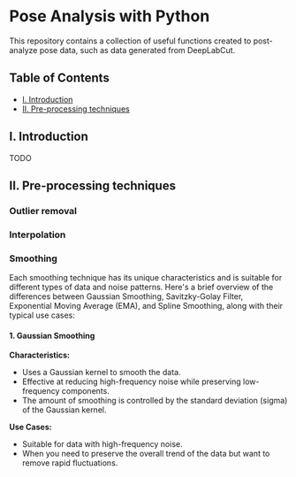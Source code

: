   # Pose Analysis with Python 

This repository contains a collection of useful functions created to post-analyze pose data, such as data generated from DeepLabCut.
## Table of Contents
- [I. Introduction](#item-one)
- [II. Pre-processing techniques](#item-two)

<a id="item-one"></a>
## I. Introduction
TODO

<a id="item-two"></a>
## II. Pre-processing techniques
### Outlier removal
### Interpolation 
### Smoothing 
Each smoothing technique has its unique characteristics and is suitable for different types of data and noise patterns. 
Here's a brief overview of the differences between Gaussian Smoothing, Savitzky-Golay Filter, Exponential Moving Average (EMA), and Spline Smoothing, along with their typical use cases:
#### 1. Gaussian Smoothing
**Characteristics:**
+ Uses a Gaussian kernel to smooth the data.
+ Effective at reducing high-frequency noise while preserving low-frequency components.
+ The amount of smoothing is controlled by the standard deviation (sigma) of the Gaussian kernel.

**Use Cases:**
+ Suitable for data with high-frequency noise.
+ When you need to preserve the overall trend of the data but want to remove rapid fluctuations.

